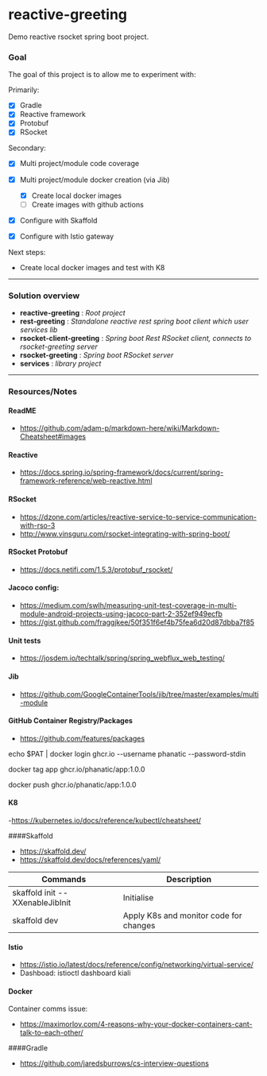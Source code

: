 # reactive-greeting

Demo reactive rsocket spring boot project. 


### Goal

The goal of this project is to allow me to experiment with:

Primarily:
- [x] Gradle
- [x] Reactive framework
- [x] Protobuf
- [x] RSocket

Secondary: 
- [x] Multi project/module code coverage
- [x] Multi project/module docker creation (via Jib)
  - [x] Create local docker images
  - [ ] Create images with github actions
- [x] Configure with Skaffold
- [x] Configure with Istio gateway


Next steps:
- Create local docker images and test with K8


---

### Solution overview
- __reactive-greeting__ : _Root project_
- __rest-greeting__ : _Standalone reactive rest spring boot client which user services lib_
- __rsocket-client-greeting__ : _Spring boot Rest RSocket client, connects to rsocket-greeting server_
- __rsocket-greeting__ : _Spring boot RSocket server_
- __services__ : _library project_

---

### Resources/Notes

#### ReadME
- https://github.com/adam-p/markdown-here/wiki/Markdown-Cheatsheet#images

#### Reactive
- https://docs.spring.io/spring-framework/docs/current/spring-framework-reference/web-reactive.html

#### RSocket
- https://dzone.com/articles/reactive-service-to-service-communication-with-rso-3
- http://www.vinsguru.com/rsocket-integrating-with-spring-boot/

#### RSocket Protobuf
- https://docs.netifi.com/1.5.3/protobuf_rsocket/

#### Jacoco config:
- https://medium.com/swlh/measuring-unit-test-coverage-in-multi-module-android-projects-using-jacoco-part-2-352ef949ecfb
- https://gist.github.com/fraggjkee/50f351f6ef4b75fea6d20d87dbba7f85

#### Unit tests
- https://josdem.io/techtalk/spring/spring_webflux_web_testing/

#### Jib
- https://github.com/GoogleContainerTools/jib/tree/master/examples/multi-module

#### GitHub Container Registry/Packages
 - https://github.com/features/packages

echo $PAT | docker login ghcr.io --username phanatic --password-stdin

docker tag app ghcr.io/phanatic/app:1.0.0

docker push ghcr.io/phanatic/app:1.0.0

#### K8
-https://kubernetes.io/docs/reference/kubectl/cheatsheet/

####Skaffold
- https://skaffold.dev/
- https://skaffold.dev/docs/references/yaml/

| Commands                        | Description                             |
|---------------------------------|-----------------------------------------|
| skaffold init --XXenableJibInit | Initialise                              |
| skaffold dev                    | Apply K8s and monitor code for changes  |

#### Istio

- https://istio.io/latest/docs/reference/config/networking/virtual-service/
- Dashboad: istioctl dashboard kiali

#### Docker
Container comms issue:
 - https://maximorlov.com/4-reasons-why-your-docker-containers-cant-talk-to-each-other/

 
####Gradle
 - https://github.com/jaredsburrows/cs-interview-questions

